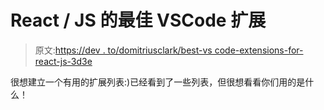 # React / JS 的最佳 VSCode 扩展

> 原文:[https://dev . to/domitriusclark/best-vs code-extensions-for-react-js-3d3e](https://dev.to/domitriusclark/best-vscode-extensions-for-react--js-3d3e)

很想建立一个有用的扩展列表:)已经看到了一些列表，但很想看看你们用的是什么！